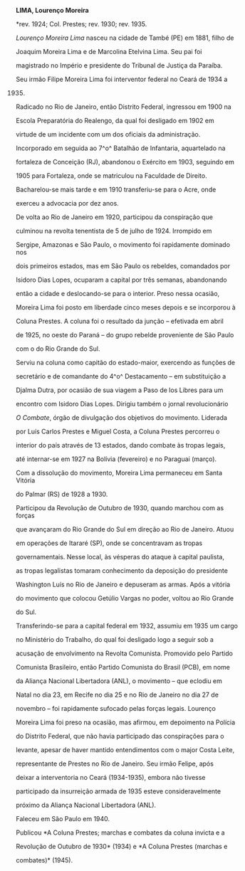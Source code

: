 **LIMA, Lourenço Moreira**



\*rev. 1924; Col. Prestes; rev. 1930; rev. 1935.



*Lourenço Moreira Lima* nasceu na cidade de També (PE) em 1881, filho de

Joaquim Moreira Lima e de Marcolina Etelvina Lima. Seu pai foi

magistrado no Império e presidente do Tribunal de Justiça da Paraíba.

Seu irmão Filipe Moreira Lima foi interventor federal no Ceará de 1934 a

1935.



Radicado no Rio de Janeiro, então Distrito Federal, ingressou em 1900 na

Escola Preparatória do Realengo, da qual foi desligado em 1902 em

virtude de um incidente com um dos oficiais da administração.

Incorporado em seguida ao 7^o^ Batalhão de Infantaria, aquartelado na

fortaleza de Conceição (RJ), abandonou o Exército em 1903, seguindo em

1905 para Fortaleza, onde se matriculou na Faculdade de Direito.

Bacharelou-se mais tarde e em 1910 transferiu-se para o Acre, onde

exerceu a advocacia por dez anos.



De volta ao Rio de Janeiro em 1920, participou da conspiração que

culminou na revolta tenentista de 5 de julho de 1924. Irrompido em

Sergipe, Amazonas e São Paulo, o movimento foi rapidamente dominado nos

dois primeiros estados, mas em São Paulo os rebeldes, comandados por

Isidoro Dias Lopes, ocuparam a capital por três semanas, abandonando

então a cidade e deslocando-se para o interior. Preso nessa ocasião,

Moreira Lima foi posto em liberdade cinco meses depois e se incorporou à

Coluna Prestes. A coluna foi o resultado da junção – efetivada em abril

de 1925, no oeste do Paraná – do grupo rebelde proveniente de São Paulo

com o do Rio Grande do Sul.



Serviu na coluna como capitão do estado-maior, exercendo as funções de

secretário e de comandante do 4^o^ Destacamento – em substituição a

Djalma Dutra, por ocasião de sua viagem a Paso de los Libres para um

encontro com Isidoro Dias Lopes. Dirigiu também o jornal revolucionário

*O Combate*, órgão de divulgação dos objetivos do movimento. Liderada

por Luís Carlos Prestes e Miguel Costa, a Coluna Prestes percorreu o

interior do país através de 13 estados, dando combate às tropas legais,

até internar-se em 1927 na Bolívia (fevereiro) e no Paraguai (março).

Com a dissolução do movimento, Moreira Lima permaneceu em Santa Vitória

do Palmar (RS) de 1928 a 1930.



Participou da Revolução de Outubro de 1930, quando marchou com as forças

que avançaram do Rio Grande do Sul em direção ao Rio de Janeiro. Atuou

em operações de Itararé (SP), onde se concentravam as tropas

governamentais. Nesse local, às vésperas do ataque à capital paulista,

as tropas legalistas tomaram conhecimento da deposição do presidente

Washington Luís no Rio de Janeiro e depuseram as armas. Após a vitória

do movimento que colocou Getúlio Vargas no poder, voltou ao Rio Grande

do Sul.



Transferindo-se para a capital federal em 1932, assumiu em 1935 um cargo

no Ministério do Trabalho, do qual foi desligado logo a seguir sob a

acusação de envolvimento na Revolta Comunista. Promovido pelo Partido

Comunista Brasileiro, então Partido Comunista do Brasil (PCB), em nome

da Aliança Nacional Libertadora (ANL), o movimento – que eclodiu em

Natal no dia 23, em Recife no dia 25 e no Rio de Janeiro no dia 27 de

novembro – foi rapidamente sufocado pelas forças legais. Lourenço

Moreira Lima foi preso na ocasião, mas afirmou, em depoimento na Polícia

do Distrito Federal, que não havia participado das conspirações para o

levante, apesar de haver mantido entendimentos com o major Costa Leite,

representante de Prestes no Rio de Janeiro. Seu irmão Felipe, após

deixar a interventoria no Ceará (1934-1935), embora não tivesse

participado da insurreição armada de 1935 esteve consideravelmente

próximo da Aliança Nacional Libertadora (ANL).



Faleceu em São Paulo em 1940.



Publicou *A Coluna Prestes; marchas e combates da coluna invicta e a

Revolução de Outubro de 1930* (1934) e *A Coluna Prestes (marchas e

combates)* (1945).



